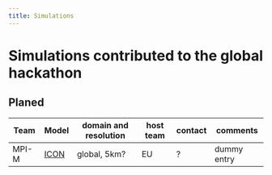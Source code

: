 ```yaml
---
title: Simulations
---
```


# Simulations contributed to the global hackathon

## Planed

|Team | Model | domain and resolution |host team | contact | comments |
|-----|-------|-----------------------|----------|---------|----------|
|MPI-M| [ICON](icon.md) | global, 5km?| EU | ? | dummy entry|
